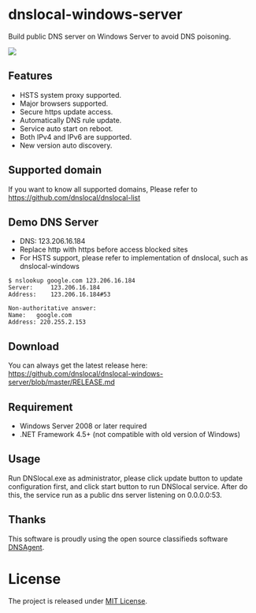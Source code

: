 # dnslocal-windows-server
Build public DNS server on Windows Server to avoid DNS poisoning.


![](http://i.imgur.com/B9Bsvsy.png)

## Features

* HSTS system proxy supported.
* Major browsers supported.
* Secure https update access.
* Automatically DNS rule update.
* Service auto start on reboot.
* Both IPv4 and IPv6 are supported.
* New version auto discovery.

## Supported domain

If you want to know all supported domains, Please refer to https://github.com/dnslocal/dnslocal-list

## Demo DNS Server

* DNS: 123.206.16.184
* Replace http with https before access blocked sites 
* For HSTS support, please refer to implementation of dnslocal, such as dnslocal-windows

```console
$ nslookup google.com 123.206.16.184
Server:		123.206.16.184
Address:	123.206.16.184#53

Non-authoritative answer:
Name:	google.com
Address: 220.255.2.153
```

## Download

You can always get the latest release here: https://github.com/dnslocal/dnslocal-windows-server/blob/master/RELEASE.md

## Requirement

* Windows Server 2008 or later required
* .NET Framework 4.5+ (not compatible with old version of Windows)

## Usage

Run DNSlocal.exe as administrator, please click update button to update configuration first, and click start button to run DNSlocal service. After do this, the service run as a public dns server listening on 0.0.0.0:53.

## Thanks

This software is proudly using the open source classifieds software [DNSAgent](https://github.com/stackia/DNSAgent).

# License

The project is released under [MIT License](https://github.com/dnslocal/dnslocal-list/blob/master/LICENSE).
